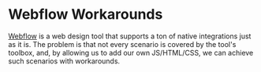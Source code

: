# Webflow Workarounds
[Webflow](https://webflow.com/) is a web design tool that supports a ton of native integrations just as it is. The problem is that not every scenario is covered by the tool's toolbox, and, by allowing us to add our own JS/HTML/CSS, we can achieve such scenarios with workarounds.
